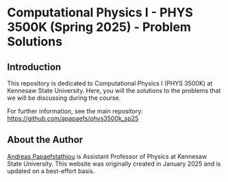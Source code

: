 # Computational Physics I - PHYS 3500K (Spring 2025) - Problem Solutions

## Introduction
This repository is dedicated to Computational Physics I (PHYS 3500K) at Kennesaw State University. Here, you will the solutions to the problems that we will be discussing during the course. 

For further information, see the main repository: https://github.com/apapaefs/phys3500k_sp25

## About the Author

[Andreas Papaefstathiou](https://facultyweb.kennesaw.edu/apapaefs/) is Assistant Professor of Physics at Kennesaw State University. This website was originally created in January 2025 and is updated on a best-effort basis.
